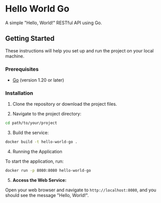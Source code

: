 # Hello World Go

A simple "Hello, World!" RESTful API using Go.

## Getting Started

These instructions will help you set up and run the project on your local machine.

### Prerequisites

- [Go](https://golang.org/) (version 1.20 or later)

### Installation

1. Clone the repository or download the project files.

2. Navigate to the project directory:

```bash
cd path/to/your/project
```

3. Build the service:

```bash
docker build -t hello-world-go .
```

4. Running the Application

To start the application, run:

```bash
docker run -p 8080:8080 hello-world-go
```

5. **Access the Web Service:**

Open your web browser and navigate to `http://localhost:8080`, and you should see the message "Hello, World!".
